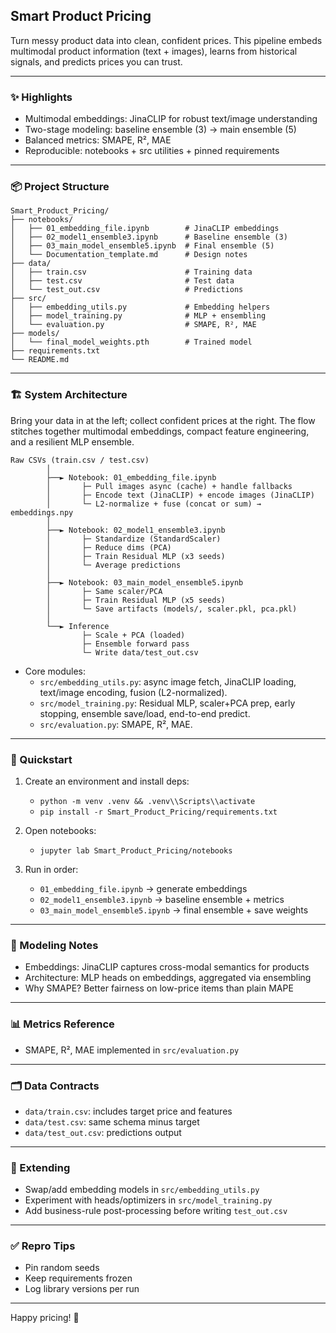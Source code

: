 ## Smart Product Pricing

Turn messy product data into clean, confident prices. This pipeline embeds multimodal product information (text + images), learns from historical signals, and predicts prices you can trust.

---

### ✨ Highlights
- Multimodal embeddings: JinaCLIP for robust text/image understanding
- Two-stage modeling: baseline ensemble (3) → main ensemble (5)
- Balanced metrics: SMAPE, R², MAE
- Reproducible: notebooks + src utilities + pinned requirements

---

### 📦 Project Structure
```
Smart_Product_Pricing/
├── notebooks/
│   ├── 01_embedding_file.ipynb        # JinaCLIP embeddings
│   ├── 02_model1_ensemble3.ipynb      # Baseline ensemble (3)
│   ├── 03_main_model_ensemble5.ipynb  # Final ensemble (5)
│   └── Documentation_template.md      # Design notes
├── data/
│   ├── train.csv                      # Training data
│   ├── test.csv                       # Test data
│   └── test_out.csv                   # Predictions
├── src/
│   ├── embedding_utils.py             # Embedding helpers
│   ├── model_training.py              # MLP + ensembling
│   └── evaluation.py                  # SMAPE, R², MAE
├── models/
│   └── final_model_weights.pth        # Trained model
├── requirements.txt
└── README.md
```

---

### 🏗️ System Architecture

Bring your data in at the left; collect confident prices at the right. The flow stitches together multimodal embeddings, compact feature engineering, and a resilient MLP ensemble.

```
Raw CSVs (train.csv / test.csv)
        │
        ├──► Notebook: 01_embedding_file.ipynb
        │       ├─ Pull images async (cache) + handle fallbacks
        │       ├─ Encode text (JinaCLIP) + encode images (JinaCLIP)
        │       └─ L2-normalize + fuse (concat or sum) → embeddings.npy
        │
        ├──► Notebook: 02_model1_ensemble3.ipynb
        │       ├─ Standardize (StandardScaler)
        │       ├─ Reduce dims (PCA)
        │       ├─ Train Residual MLP (x3 seeds)
        │       └─ Average predictions
        │
        ├──► Notebook: 03_main_model_ensemble5.ipynb
        │       ├─ Same scaler/PCA
        │       ├─ Train Residual MLP (x5 seeds)
        │       └─ Save artifacts (models/, scaler.pkl, pca.pkl)
        │
        └──► Inference
                ├─ Scale + PCA (loaded)
                ├─ Ensemble forward pass
                └─ Write data/test_out.csv
```

- Core modules:
  - `src/embedding_utils.py`: async image fetch, JinaCLIP loading, text/image encoding, fusion (L2-normalized).
  - `src/model_training.py`: Residual MLP, scaler+PCA prep, early stopping, ensemble save/load, end-to-end predict.
  - `src/evaluation.py`: SMAPE, R², MAE.

---

### 🚀 Quickstart
1) Create an environment and install deps:
   - `python -m venv .venv && .venv\\Scripts\\activate`
   - `pip install -r Smart_Product_Pricing/requirements.txt`

2) Open notebooks:
   - `jupyter lab Smart_Product_Pricing/notebooks`

3) Run in order:
   - `01_embedding_file.ipynb` → generate embeddings
   - `02_model1_ensemble3.ipynb` → baseline ensemble + metrics
   - `03_main_model_ensemble5.ipynb` → final ensemble + save weights

---

### 🧠 Modeling Notes
- Embeddings: JinaCLIP captures cross-modal semantics for products
- Architecture: MLP heads on embeddings, aggregated via ensembling
- Why SMAPE? Better fairness on low-price items than plain MAPE

---

### 📊 Metrics Reference
- SMAPE, R², MAE implemented in `src/evaluation.py`

---

### 🗂 Data Contracts
- `data/train.csv`: includes target price and features
- `data/test.csv`: same schema minus target
- `data/test_out.csv`: predictions output

---

### 🔧 Extending
- Swap/add embedding models in `src/embedding_utils.py`
- Experiment with heads/optimizers in `src/model_training.py`
- Add business-rule post-processing before writing `test_out.csv`

---

### ✅ Repro Tips
- Pin random seeds
- Keep requirements frozen
- Log library versions per run

---

Happy pricing! 💸

